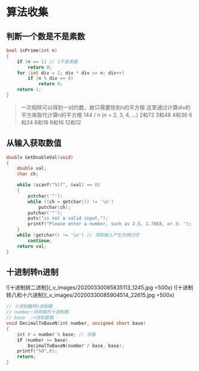 # 算法收集

## 判断一个数是不是素数

```c
bool isPrime(int n)
{
    if (n == 1) // 1不是素数
        return 0;
    for (int div = 2; div * div <= n; div++)
        if (n % div == 0)
            return 0;
    return 1;
}
```

> 一次相除可以得到一对约数，故只需要除到n的平方根
> 这里通过计算div的平方来取代计算n的平方根
> 144 / n (n = 2, 3, 4, ...)
> 2和72 3和48 4和36 6和24 8和18 9和16 12和12 

## 从输入获取数值

```c
double GetDoubleVal(void)
{
    double val;
    char ch;

    while (scanf("%lf", &val) == 0)
    {
        putchar('"');
        while ((ch = getchar()) != '\n')
            putchar(ch);
        putchar('"');
        puts("is not a valid input.");
        printf("Please enter a number, such as 2.5, 1.78E8, or 3: ");
    }
    while (getchar() != '\n') // 清除输入产生的换行符
        continue;
    return val;
}
```

## 十进制转n进制

![十进制转二进制](_v_images/20200330085835113_1245.jpg =500x)
![十进制转八和十六进制](_v_images/20200330085904514_22615.jpg =500x)

```c
// 十进制数转n进制数
// number:待转换的十进制数
// base  :n进制基数
void DecimalToBaseN(int number, unsigned short base)
{
    int r = number % base; // 余数
    if (number >= base)
        DecimalToBaseN(number / base, base);
    printf("%d",r);
    return;
}
```








